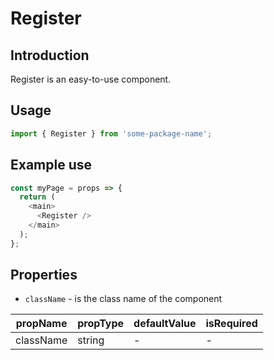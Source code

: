# Register

<!-- STORY -->

## Introduction

Register is an easy-to-use component.

## Usage

```javascript
import { Register } from 'some-package-name';
```

## Example use

```javascript
const myPage = props => {
  return (
    <main>
      <Register />
    </main>
  );
};
```

## Properties

- `className` - is the class name of the component

| propName  | propType | defaultValue | isRequired |
| --------- | -------- | ------------ | ---------- |
| className | string   | -            | -          |
